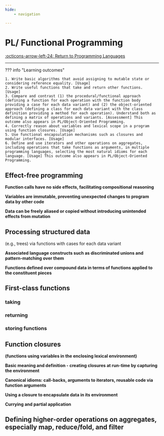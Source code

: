 ```yaml
---
hide:
    - navigation

---
```

# PL/ Functional Programming

[:octicons-arrow-left-24: Return to Programming Languages](/Knowledge-Notebook/Programming-Languages/)

---

??? info "Learning outcomes"

    1. Write basic algorithms that avoid assigning to mutable state or considering reference equality. [Usage]
    2. Write useful functions that take and return other functions. [Usage]
    3. Compare and contrast (1) the procedural/functional approach (defining a function for each operation with the function body providing a case for each data variant) and (2) the object-oriented approach (defining a class for each data variant with the class definition providing a method for each operation). Understand both as defining a matrix of operations and variants. [Assessment] This outcome also appears in PL/Object-Oriented Programming.
    4. Correctly reason about variables and lexical scope in a program using function closures. [Usage]
    5. Use functional encapsulation mechanisms such as closures and modular interfaces. [Usage]
    6. Define and use iterators and other operations on aggregates, including operations that take functions as arguments, in multiple programming languages, selecting the most natural idioms for each language. [Usage] This outcome also appears in PL/Object-Oriented Programming.

## Effect-free programming

**Function calls have no side effects, facilitating compositional reasoning**

**Variables are immutable, preventing unexpected changes to program data by other code**

**Data can be freely aliased or copied without introducing unintended effects from mutation**

## Processing structured data

 (e.g., trees) via functions with cases for each data variant

**Associated language constructs such as discriminated unions and pattern-matching over them**

**Functions defined over compound data in terms of functions applied to the constituent pieces**
## First-class functions

### taking

### returning

### storing functions

## Function closures

**(functions using variables in the enclosing lexical environment)**

**Basic meaning and definition - creating closures at run-time by capturing the environment**

**Canonical idioms: call-backs, arguments to iterators, reusable code via function arguments**

**Using a closure to encapsulate data in its environment**

**Currying and partial application**

## Defining higher-order operations on aggregates, especially map, reduce/fold, and filter